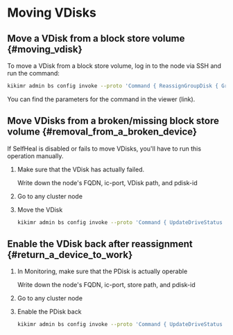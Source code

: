 # Moving VDisks

## Move a VDisk from a block store volume {#moving_vdisk}

To move a VDisk from a block store volume, log in to the node via SSH and run the command:

```bash
kikimr admin bs config invoke --proto 'Command { ReassignGroupDisk { GroupId: <Storage group ID> GroupGeneration: <Storage group generation> FailRealmIdx: <FailRealm> FailDomainIdx: <FailDomain> VDiskIdx: <Slot number> } }'
```

You can find the parameters for the command in the viewer (link).

## Move VDisks from a broken/missing block store volume {#removal_from_a_broken_device}

If SelfHeal is disabled or fails to move VDisks, you'll have to run this operation manually.

1. Make sure that the VDisk has actually failed.

    Write down the node's FQDN, ic-port, VDisk path, and pdisk-id

2. Go to any cluster node

3. Move the VDisk

    ```bash
    kikimr admin bs config invoke --proto 'Command { UpdateDriveStatus { HostKey: { Fqdn: "<host>" IcPort: <ic-port>} Path: "<Path to the storage volume part label>" PDiskId: <pdisk-id> Status: BROKEN } }'
    ```

## Enable the VDisk back after reassignment  {#return_a_device_to_work}

1. In Monitoring, make sure that the PDisk is actually operable

    Write down the node's FQDN, ic-port, store path, and pdisk-id

2. Go to any cluster node

3. Enable the PDisk back

    ```bash
    kikimr admin bs config invoke --proto 'Command { UpdateDriveStatus { HostKey: { Fqdn: "<host>" IcPort: <ic-port>} Path: "<Path to the storage volume part label>" PDiskId: <pdisk-id> Status: ACTIVE } }'
    ```

